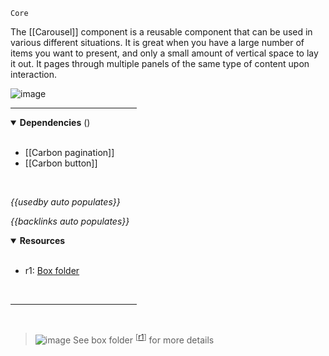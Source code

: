 `Core` <!-- category start --><!-- category end -->

The [[Carousel]] component is a reusable component that can be used in various different situations. It is great when you have a large number of items you want to present, and only a small amount of vertical space to lay it out. It pages through multiple panels of the same type of content upon interaction.

![image](https://user-images.githubusercontent.com/3793636/119055516-ca921d00-b98e-11eb-952a-0b9e4e222eb2.png)

<hr width="40%" />

<!-- toc start open="true" --><!-- toc end -->

<details open="true">
  <summary><strong>Dependencies</strong> (<!-- dependencyCount start --><!-- dependencyCount end -->)</summary><br />

- [[Carbon pagination]]
- [[Carbon button]]

<br />
</details>

<!-- usedby start open="true" -->
*{{usedby auto populates}}*
<!-- usedby end -->

<!-- backlinks start open="true" -->
*{{backlinks auto populates}}*
<!-- backlinks end -->

<a name="resources"></a>
<details open="true">
  <summary><strong>Resources</strong></summary><br />

- r1: [Box folder](https://ibm.ent.box.com/folder/121172699187)

<br />
</details>

<hr width="40%" />

<br />

> ![image](https://user-images.githubusercontent.com/3793636/117873919-f6faba80-b265-11eb-81a5-039bdcd822e8.png)  See box folder <sup>[[r1](#resources)]</sup> for more details